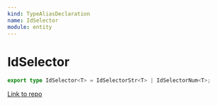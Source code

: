 ```yaml
---
kind: TypeAliasDeclaration
name: IdSelector
module: entity
---
```


# IdSelector

```ts
export type IdSelector<T> = IdSelectorStr<T> | IdSelectorNum<T>;
```

[Link to repo](https://github.com/ngrx/platform/blob/master/modules/entity/src/models.ts#L6-L6)
